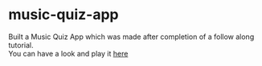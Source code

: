 # music-quiz-app

Built a Music Quiz App which was made after completion of a follow along tutorial.
<br>
You can have a look and play it [here](https://musicquizapp.netlify.app)